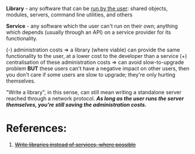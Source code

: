 **Library** - any software that can be [run by the user](https://catern.com/run.html): shared objects, modules, servers, command line utilities, and others

**Service** - any software which the user can't run on their own; anything which depends (usually through an API) on a service provider for its functionality.

(-) administration costs => a library (where viable) can provide the same functionality to the user, at a lower cost to the developer than a service
(+) centralisation of these administration costs => can avoid slow-to-upgrade problem
	**BUT** these users can't have a negative impact on other users, then you don't care if some users are slow to upgrade; they're only hurting themselves.

"Write a library", in this sense, can still mean writing a standalone server reached through a network protocol. ***As long as the user runs the server themselves, you're still saving the administration costs.***

# References:

1. ~~[Write libraries instead of services, where possible](https://catern.com/services.html?ref=architecturenotes.co)~~